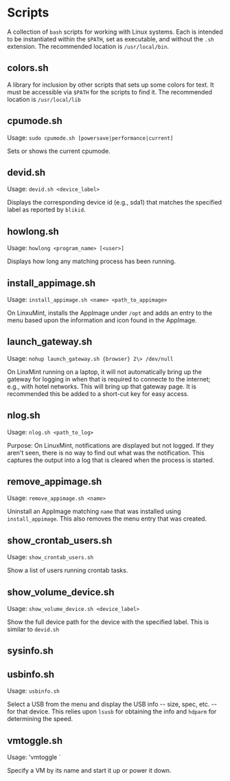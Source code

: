 # Scripts
A collection of `bash` scripts for working with Linux systems.  Each is intended to be instantiated within the `$PATH`, set as executable, and without the `.sh` extension.  The recommended location is `/usr/local/bin`.

## colors.sh
A library for inclusion by other scripts that sets up some colors for text.  It must be accessible via `$PATH` for the scripts to find it.  The recommended location is `/usr/local/lib`

## cpumode.sh
Usage: `sudo cpumode.sh [powersave|performance|current]`

Sets or shows the current cpumode.

## devid.sh
Usage: `devid.sh <device_label>`

Displays the corresponding device id (e.g., sda1) that matches the specified label as reported by `blikid`.

## howlong.sh
Usage: `howlong <program_name> [<user>]`

Displays how long any matching process has been running.

## install_appimage.sh
Usage: `install_appimage.sh <name> <path_to_appimage>`

On LinxuMint, installs the AppImage under `/opt` and adds an entry to the menu based upon the information and icon found in the AppImage.

## launch_gateway.sh
Usage: `nohup launch_gateway.sh {browser} 2\> /dev/null`

On LinxMint running on a laptop, it will not automatically bring up the gateway for logging in when that is required to connecte to the internet; e.g., with hotel networks.  This will bring up that gateway page.  It is recommended this be added to a short-cut key for easy access.

## nlog.sh
Usage: `nlog.sh <path_to_log>`

Purpose: On LinuxMint, notifications are displayed but not logged.  If they aren't seen, there is no way to find out what was the notification. This captures the output into a log that is cleared when the process is started.

## remove_appimage.sh
Usage: `remove_appimage.sh <name>`

Uninstall an AppImage matching `name` that was installed using `install_appimage`.  This also removes the menu entry that was created.

## show_crontab_users.sh
Usage: `show_crontab_users.sh`

Show a list of users running crontab tasks.

## show_volume_device.sh
Usage: `show_volume_device.sh <device_label>`

Show the full device path for the device with the specified label.  This is similar to `devid.sh`

## sysinfo.sh

## usbinfo.sh
Usage: `usbinfo.sh`

Select a USB from the menu and display the USB info -- size, spec, etc. -- for that device.  This relies upon `lsusb` for obtaining the info and `hdparm` for determining the speed.

## vmtoggle.sh
Usage: 'vmtoggle <name>`

Specify a VM by its name and start it up or power it down.